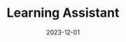 ---
title: "Learning Assistant"
collection: teaching
type: "Programming with Software Libraries Accelerated"
venue: "University of California, Irvine"
date: 2023-12-01
dateString: "Fall 2023 (September 2023 - December 2023)"
location: "Irvine, California"
---